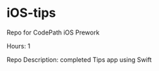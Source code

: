 # iOS-tips
Repo for CodePath iOS Prework

Hours: 1

Repo Description:  completed Tips app using Swift
